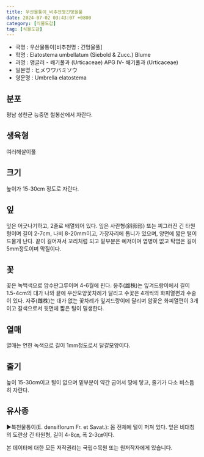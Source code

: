 ```yaml
---
title: 우산물통이_비추천명긴멍울풀
date: 2024-07-02 03:43:07 +0800
category: [식물도감]
tag: [식물도감]
---
```




- 국명 : 우산물통이[비추천명 : 긴멍울풀]
- 학명 : Elatostema umbellatum (Siebold & Zucc.) Blume
- 과명 : 앵글러 - 쐐기풀과 (Urticaceae) APG Ⅳ- 쐐기풀과 (Urticaceae)
- 일본명 : ヒメウワバミソウ
- 영문명 : Umbrella elatostema


## 분포
평남 성천군 능중면 철봉산에서 자란다.
## 생육형
여러해살이풀 
## 크기
높이가 15-30cm 정도로 자란다.
## 잎
잎은 어긋나기하고, 2줄로 배열되어 있다. 잎은 사란형(斜卵形) 또는 찌그러진 긴 타원형이며 길이 2-7cm, 나비 8-20mm이고, 가장자리에 톱니가 있으며, 양면에 짧은 털이 드물게 난다. 끝이 길어져서 꼬리처럼 되고 밑부분은 예저이며 엽병이 없고 탁엽은 길이 5mm정도이며 막질이다.
## 꽃
꽃은 녹백색으로 암수딴그루이며 4-6월에 핀다. 웅주(雄株)는 잎겨드랑이에서 길이 1.5-4cm의 대가 나와 끝에 우산모양꽃차례가 달리고 수꽃은 4개씩의 화피열편과 수술이 있다. 자주(雌株)는 대가 없는 꽃차례가 잎겨드랑이에 달리며 암꽃은 화피열편이 3개이고 갈색으로서 뒷면에 짧은 털이 밀생한다.
## 열매
열매는 연한 녹색으로 길이 1mm정도로서 달걀모양이다.
## 줄기
높이 15-30cm이고 털이 없으며 밑부분이 약간 굽어서 땅에 닿고, 줄기가 다소 비스듬히 자란다.
## 유사종
▶복천물통이(E. densiflorum Fr. et Savat.): 몸 전체에 털이 퍼져 있다. 잎은 비대칭의 도란상 긴 타원형, 길이 4-8㎝, 폭 2-3㎝이다.






본 데이터에 대한 모든 저작권리는 국립수목원 또는 원저작자에게 있습니다.
